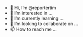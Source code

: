 - 👋 Hi, I’m @reportertim
- 👀 I’m interested in ...
- 🌱 I’m currently learning ...
- 💞️ I’m looking to collaborate on ...
- 📫 How to reach me ...

<!---
reportertim/reportertim is a ✨ special ✨ repository because its `README.md` (this file) appears on your GitHub profile.
You can click the Preview link to take a look at your changes.
--->